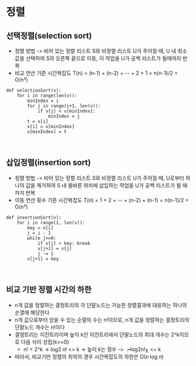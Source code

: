 # 정렬
## 선택정렬(selection sort)
* 정렬 방법 -> 비어 있는 정렬 리스트 S와 비정렬 리스트 U가 주어질 때, U 내 최소값을 선택하여
S의 오른쪽 끝으로 이동, 이 작업을 U가 공백 리스트가 될때까지 반복
* 비교 연산 기준 시간복잡도 T(n) = (n-1) + (n-2) + -- + 2 + 1 = n(n-1)/2 = O(n²)
```
def selectionSort(v):
    for i in range(len(v)):
        minIndex = i
        for j in range(i+1, len(v)):
            if v[j] < v[minIndex]:
                minIndex = j
        t = v[i]
        v[i] = v[minIndex]
        v[minIndex] = t
```

<br>

## 삽입정렬(insertion sort)
* 정렬 방법 -> 비어 있는 정렬 리스트 S와 비정렬 리스트 U가 주어질 때, U로부터 하나의 값을 제거하여 
S 내 올바른 위치에 삽입하는 작업을 U가 공백 리스트가 될 때까지 반복
* 이동 연산 횟수 기준 시간복잡도 T(n) = 1 + 2 + -- + (n-2) + (n-1) = n(n-1)/2 = O(n²)
```
def insertionSort(v):
    for i in range(1, len(v)):
        key = v[i]
        j = i - 1
        while j>=0:
            if v[j] < key: break
            v[j+1] = v[j]
            j -= 1
        v[j+1] = key
```

<br>

## 비교 기반 정렬 시간의 하한
* n개 값을 정렬하는 결정트리의 각 단말노드는 가능한 정렬결과에 대응하는 하나의 순열에 해당한다
* n개 값으로부터 얻을 수 있는 순열의 수는 n!이므로, n개 값을 정렬하는 결정트리의 단말노드 개수는 n!이다
* 결정트리는 이진트리이며 높이 k인 이진트리에서 단말노드의 최대 개수는 2^k이므로 다음 식이 성립(k>=0)
  * n! < 2^k -> log2 𝑛! <= k -> 높이 k는 정수 -> ┍log2n!┒ <= k
* 따라서, 비교기반 정렬의 최악의 경우 시간복잡도의 하한은 Ω(𝑛 log 𝑛)
